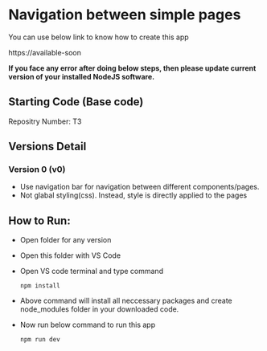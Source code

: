 # Navigation between simple pages

You can use below link to know how to create this app

https://available-soon

**If you face any error after doing below steps, then please update current version of your installed NodeJS software.**

## Starting Code (Base code)

Repositry Number: T3

## Versions Detail

### Version 0 (v0)

- Use navigation bar for navigation between different components/pages.
- Not glabal styling(css). Instead, style is directly applied to the pages

## How to Run:

- Open folder for any version
- Open this folder with VS Code
- Open VS code terminal and type command

      npm install

- Above command will install all neccessary packages and create node_modules folder in your downloaded code.

- Now run below command to run this app

      npm run dev
